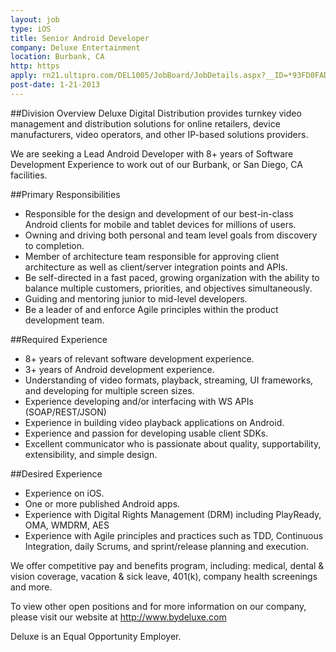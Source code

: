 ```yaml
---
layout: job
type: iOS
title: Senior Android Developer
company: Deluxe Entertainment
location: Burbank, CA
http: https
apply: rn21.ultipro.com/DEL1005/JobBoard/JobDetails.aspx?__ID=*93FD0FAD361E0523
post-date: 1-21-2013
--- 
```


##Division Overview
Deluxe Digital Distribution provides turnkey video management and distribution solutions for online retailers, device manufacturers, video operators, and other IP-based solutions providers. 

We are seeking a Lead Android Developer with 8+ years of Software Development Experience to work out of our Burbank, or San Diego, CA facilities.

##Primary Responsibilities
* Responsible for the design and development of our best-in-class Android clients for mobile and tablet devices for millions of users.
* Owning and driving both personal and team level goals from discovery to completion.
* Member of architecture team responsible for approving client architecture as well as client/server integration points and APIs.
* Be self-directed in a fast paced, growing organization with the ability to balance multiple customers, priorities, and objectives simultaneously.
* Guiding and mentoring junior to mid-level developers.
* Be a leader of and enforce Agile principles within the product development team.

##Required Experience
* 8+ years of relevant software development experience.
* 3+ years of Android development experience.
* Understanding of video formats, playback, streaming, UI frameworks, and developing for multiple screen sizes.
* Experience developing and/or interfacing with WS APIs (SOAP/REST/JSON) 
* Experience in building video playback applications on Android.
* Experience and passion for developing usable client SDKs.
* Excellent communicator who is passionate about quality, supportability, extensibility, and simple design.

##Desired Experience
* Experience on iOS.
* One or more published Android apps.
* Experience with Digital Rights Management (DRM) including PlayReady, OMA, WMDRM, AES
* Experience with Agile principles and practices such as TDD, Continuous Integration, daily Scrums, and sprint/release planning and execution.

We offer competitive pay and benefits program, including: medical, dental & vision coverage, vacation & sick leave, 401(k), company health screenings and more.


To view other open positions and for more information on our company, please visit our website at http://www.bydeluxe.com


Deluxe is an Equal Opportunity Employer.